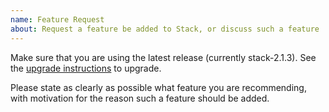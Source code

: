 ```yaml
---
name: Feature Request
about: Request a feature be added to Stack, or discuss such a feature
---
```


Make sure that you are using the latest release (currently stack-2.1.3).
See the [upgrade instructions](http://docs.haskellstack.org/en/stable/install_and_upgrade/#upgrade) to upgrade.

Please state as clearly as possible what feature you are recommending,
with motivation for the reason such a feature should be added.
